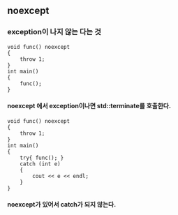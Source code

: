 ##  noexcept
### exception이 나지 않는 다는 것 
```
void func() noexcept
{
	throw 1;
}
int main() 
{
	func();
}
```
#### noexcept 에서 exception이나면 std::terminate를 호출한다.
```
void func() noexcept
{
	throw 1;
}
int main() 
{
	try{ func(); }
	catch (int e)
	{
		cout << e << endl;
	}
}
```
#### noexcept가 있어서 catch가 되지 않는다.
